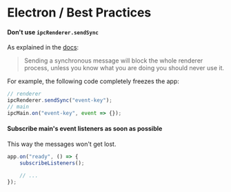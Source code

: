 # Electron / Best Practices

#### Don't use `ipcRenderer.sendSync`

As explained in the [docs](https://electronjs.org/docs/api/ipc-renderer#ipcrenderersendsyncchannel-arg1-arg2-):
> Sending a synchronous message will block the whole renderer process, unless you know what you are doing you should never use it.

For example, the following code completely freezes the app:

```js
// renderer
ipcRenderer.sendSync("event-key");
// main
ipcMain.on("event-key", event => {});
```

#### Subscribe main's event listeners as soon as possible

This way the messages won't get lost.

```js
app.on("ready", () => {
    subscribeListeners();

    // ...
});
```
